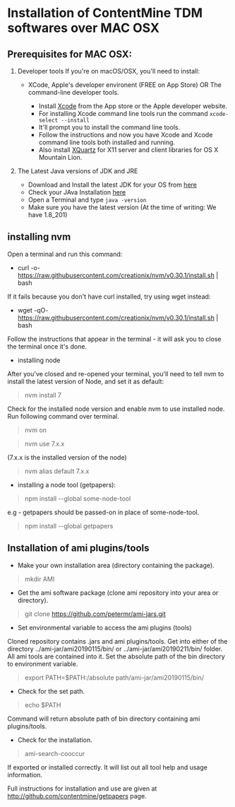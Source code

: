 # Installation of ContentMine TDM softwares over MAC OSX

## Prerequisites for MAC OSX: 
1. Developer tools
If you're on macOS/OSX, you'll need to install:
   - XCode, Apple's developer environent (FREE on App Store) OR The command-line developer tools.

      - Install <a href= https://developer.apple.com/xcode/>Xcode</a> from the App store or the Apple developer website.
      - For installing Xcode command line tools run the command
         <code>xcode-select --install</code>
      - It'll prompt you to install the command line tools. 
      - Follow the instructions and now you have Xcode and Xcode command            line tools both installed and running.
      - Also install <a href=https://www.xquartz.org/>XQuartz</a> for X11 server and client libraries for OS X Mountain Lion.

2. The Latest Java versions of JDK and JRE
      - Download and Install the latest JDK for your OS from <a href=https://www.oracle.com/technetwork/java/javase/downloads/jdk8-downloads-2133151.html>here</a>
      - Check your JAva Installation <a href=https://www.java.com/en/download/help/version_manual.xml>here</a>
      - Open a Terminal and type <code>java -version</code>
      - Make sure you have the latest version (At the time of writing: We have 1.8_201)

## installing nvm

Open a terminal and run this command:

- curl -o- https://raw.githubusercontent.com/creationix/nvm/v0.30.1/install.sh | bash

If it fails because you don't have curl installed, try using wget instead:

- wget -qO- https://raw.githubusercontent.com/creationix/nvm/v0.30.1/install.sh | bash

Follow the instructions that appear in the terminal - it will ask you to close the terminal once it's done.

- installing node

After you've closed and re-opened your terminal, you'll need to tell nvm to install the latest version of Node, and set it as default:

>nvm install 7

Check for the installed node version and enable nvm to use installed node. Run following command over terminal.

>nvm on

>nvm use 7.x.x

(7.x.x is the installed version of the node)

>nvm alias default 7.x.x

- installing a node tool (getpapers):

>npm install --global some-node-tool

e.g - getpapers should be passed-on in place of some-node-tool.

>npm install --global getpapers

## Installation of ami plugins/tools

- Make your own installation area (directory containing the package).
   
> mkdir AMI

- Get the ami software package (clone ami repository into your area or directory).  

> git clone https://github.com/petermr/ami-jars.git

- Set environmental variable to access the ami plugins (tools)

Cloned repository contains .jars and ami plugins/tools. Get into either of the directory ../ami-jar/ami20190115/bin/ or 
../ami-jar/ami20190211/bin/ folder. All ami tools are contained into it. Set the absolute path of the bin directory to environment variable.

> export PATH=$PATH:/absolute path/ami-jar/ami20190115/bin/


- Check for the set path.

> echo $PATH

Command will return absolute path of bin directory containing ami plugins/tools.

- Check for the installation.

> ami-search-cooccur

If exported or installed correctly. It will list out all tool help and usage information.


Full instructions for installation and use are given at http://github.com/contentmine/getpapers page. 

